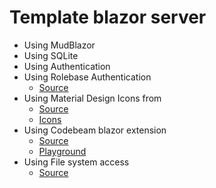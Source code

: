 # Template blazor server

- Using MudBlazor
- Using SQLite
- Using Authentication
- Using Rolebase Authentication
  - [Source](https://blazorhelpwebsite.com/ViewBlogPost/21)
- Using Material Design Icons from
  - [Source](https://www.nuget.org/packages/Bromix.MudBlazor.MaterialDesignIcons/7.0.96.43)
  - [Icons](https://pictogrammers.com/library/mdi/)
- Using Codebeam blazor extension
  - [Source](https://github.com/CodeBeamOrg/CodeBeam.MudBlazor.Extensions)
  - [Playground](https://codebeam-mudextensions.pages.dev/)
- Using File system access
  - [Source](https://github.com/KristofferStrube/Blazor.FileSystemAccess/tree/main)
